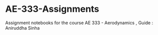# AE-333-Assignments
Assignment notebooks for the course AE 333 - Aerodynamics , Guide : Aniruddha Sinha
